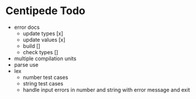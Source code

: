 # Centipede Todo
* error docs
  * update types [x]
  * update values [x]
  * build []
  * check types []
* multiple compilation units
* parse use
* lex
  * number test cases
  * string test cases
  * handle input errors in number and string with error message and exit